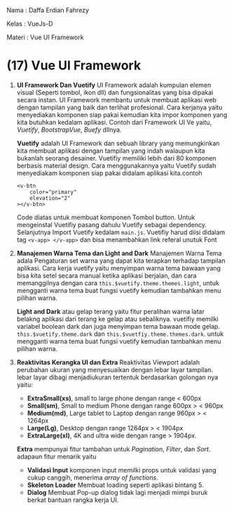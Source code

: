 Nama   : Daffa Erdian Fahrezy

Kelas  : VueJs-D

Materi : Vue UI Framework

# (17) Vue UI Framework

1. **UI Framework Dan Vuetify**
    UI Framework adalah kumpulan elemen visual (Seperti tombol, ikon dll) dan fungsionalitas yang bisa dipakai secara instan. UI Framework membantu untuk membuat aplikasi web dengan tampilan yang baik dan terlihat profesional. Cara kerjanya yaitu menyediakan komponen siap pakai kemudian kita impor komponen yang kita butuhkan kedalam aplikasi. Contoh dari Framework UI Ve yaitu, *Vuetify*, *BootstrapVue*, *Buefy* dllnya.

    **Vuetify** adalah UI Framework dan sebuah library yang memungkinkan kita membuat aplikasi dengan tampilan yang indah walaupun kita bukanlah seorang desainer. Vuetifiy memiliki lebih dari 80 komponen berbasis material design. Cara menggunakannya yaitu Vuetify sudah menyediakam komponen siap pakai didalam aplikasi kita.contoh 
    ```
    <v-btn
        color="primary"
        elevation="2"
    ></v-btn>
    ```
    Code diatas untuk membuat komponen Tombol button.
    Untuk mengeinstal Vuetifiy pasang dahulu Vuetify sebagai dependency. Selanjutnya Import Vuetify kedalam `main.js`. Vuetifiy harud diisi didalam tag `<v-app> </v-app>` dan bisa menambahkan link referal unutuk Font

2. **Manajemen Warna Tema dan Light and Dark**
    Manajemen Warna Tema adala Pengaturan set warna yang dapat kita terapkan terhadap tampilan aplikasi. Cara kerja vuetify yaitu menyimpan warna tema bawaan yang bisa kita setel secara manual ketika aplikasi berjalan, dan cara memanggilnya dengan cara `this.$vuetify.theme.themes.light`, untuk mengganti warna tema buat fungsi vuetify kemudian tambahkan menu pilihan warna.

    **Light and Dark** atau gelap terang yaitu fitur peralihan warna latar belakng aplikasi dari terang ke gelap atau sebaliknya. vuetifiy memilki variabel boolean dark dan juga menyimpan tema bawaan mode gelap. `this.$vuetify.theme.dark` dan `this.$vuetfiy.theme.themes.dark`. untuk mengganti warna tema buat fungsi vuetify kemudian tambahkan menu pilihan warna.

3. **Reaktivitas Kerangka UI dan Extra**
    Reaktivitas Viewport adalah perubahan ukuran yang menyesuaikan dengan lebar layar tampilan. lebar layar dibagi menjadiukuran tertentuk berdasarkan golongan nya yaitu:
    * **ExtraSmall(xs)**, small to large phone dengan range < 600px
    * **Small(sm)**, Small to medium Phone dengan range 600px > < 960px
    * **Medium(md)**, Large tablet to Laptop dengan range 960px > < 1264px
    * **Large(Lg)**, Desktop dengan range 1264px > < 1904px
    * **ExtraLarge(xl)**, 4K and ultra wide dengan range > 1904px.

    **Extra** mempunyai fitur tambahan untuk *Pagination*, *Filter*, dan *Sort*. adapaun fitur menarik yaitu 
    * **Validasi Input** komponen input memilki props untuk validasi yang cukup canggih, menerima *array of functions*.
    * **Skeleton Loader** Membuat loading seperti aplikasi bintang 5.
    * **Dialog** Membuat Pop-up dialog tidak lagi menjadi mimpi buruk berkat bantuan rangka kerja UI.